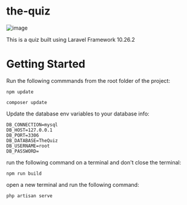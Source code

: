 # the-quiz
![image](https://github.com/AdonayTecle/the-quiz/assets/15231050/94c78238-7532-49a3-9ecf-1f03be4e860e)

This is a quiz built using Laravel Framework 10.26.2

# Getting Started

Run the following commmands from the root folder of the project:

    npm update
    
    composer update
    
Update the database env variables to your database info:
    
    DB_CONNECTION=mysql
    DB_HOST=127.0.0.1
    DB_PORT=3306
    DB_DATABASE=TheQuiz
    DB_USERNAME=root
    DB_PASSWORD=

run the following command on a terminal and don't close the terminal:

    npm run build

open a new terminal and run the following command:

    php artisan serve
